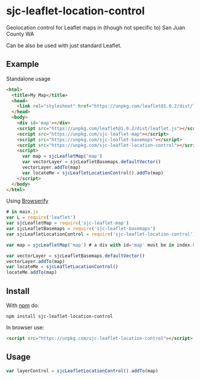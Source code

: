 # sjc-leaflet-location-control

Geolocation control for Leaflet maps in (though not specific to) San Juan County WA

Can be also be used with just standard Leaflet.

## Example

Standalone usage
``` html
<html>
  <title>My Map</title>
  <head>
    <link rel="stylesheet" href="https://unpkg.com/leaflet@1.0.2/dist/leaflet.css" />
  </head>
  <body>
    <div id='map'></div>
    <script src="https://unpkg.com/leaflet@1.0.2/dist/leaflet.js"></script>
    <script src="https://unpkg.com/sjc-leaflet-map"></script>
    <script src="https://unpkg.com/sjc-leaflet-basemaps"></script>
    <script src="https://unpkg.com/sjc-leaflet-location-control"></script>
    <script>
      var map = sjcLeafletMap('map')
      var vectorLayer = sjcLeafletBasemaps.defaultVector()
      vectorLayer.addTo(map)
      var locateMe = sjcLeafletLocationControl().addTo(map)
    </script>
  </body>
</html>
```

Using [Browserify](http://browserify.org)
``` javascript
# in main.js
var L = require('leaflet')
var sjcLeafletMap = require('sjc-leaflet-map')
var sjcLeafletBasemaps = require('sjc-leaflet-basemaps')
var sjcLeafletLocationControl = require('sjc-leaflet-location-control')

var map = sjcLeafletMap('map') # a div with id='map' must be in index.html

var vectorLayer = sjcLeafletBasemaps.defaultVector()
vectorLayer.addTo(map)
var locateMe = sjcLeafletLocationControl()
locateMe.addTo(map)

```

## Install
With [npm](https://npmjs.org) do:
``` shell
npm install sjc-leaflet-location-control
```

In browser use:
``` html
<script src="https://unpkg.com/sjc-leaflet-location-control"></script>
```

## Usage
``` javascript
var layerControl = sjcLeafletLocationControl().addTo(map)

```
